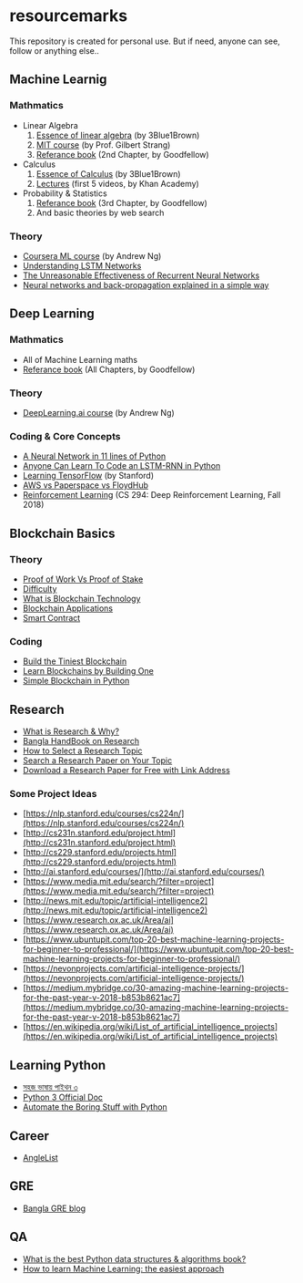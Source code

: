 # resourcemarks
This repository is created for personal use. But if need, anyone can see, follow or anything else.. 

## Machine Learnig 
### Mathmatics
  * Linear Algebra
    1. [Essence of linear algebra](https://www.youtube.com/watch?v=kjBOesZCoqc&list=PLZHQObOWTQDPD3MizzM2xVFitgF8hE_ab) (by 3Blue1Brown)
    2. [MIT course](https://ocw.mit.edu/courses/mathematics/18-06-linear-algebra-spring-2010/) (by Prof. Gilbert Strang)
    3. [Referance book](http://www.deeplearningbook.org/) (2nd Chapter, by Goodfellow)
  * Calculus 
    1. [Essence of Calculus](https://www.youtube.com/watch?v=WUvTyaaNkzM&list=PLZHQObOWTQDMsr9K-rj53DwVRMYO3t5Yr) (by 3Blue1Brown)
    2. [Lectures](https://www.youtube.com/watch?v=WUvTyaaNkzM&list=PLZHQObOWTQDMsr9K-rj53DwVRMYO3t5Yr) (first 5 videos, by Khan Academy)
  * Probability & Statistics
    1. [Referance book](http://www.deeplearningbook.org/) (3rd Chapter, by Goodfellow)
    2. And basic theories by web search
### Theory
   * [Coursera ML course](https://www.coursera.org/learn/machine-learning/home/welcome) (by Andrew Ng)
   * [Understanding LSTM Networks](http://colah.github.io/posts/2015-08-Understanding-LSTMs/)
   * [The Unreasonable Effectiveness of Recurrent Neural Networks](http://karpathy.github.io/2015/05/21/rnn-effectiveness/)
   * [Neural networks and back-propagation explained in a simple way](https://medium.com/datathings/neural-networks-and-backpropagation-explained-in-a-simple-way-f540a3611f5e)

## Deep Learning
### Mathmatics
  * All of Machine Learning maths 
  * [Referance book](http://www.deeplearningbook.org/) (All Chapters, by Goodfellow)
### Theory
  * [DeepLearning.ai course](https://www.deeplearning.ai/) (by Andrew Ng)
### Coding & Core Concepts
  * [A Neural Network in 11 lines of Python](https://iamtrask.github.io/2015/07/12/basic-python-network/)
  * [Anyone Can Learn To Code an LSTM-RNN in Python](https://iamtrask.github.io/2015/11/15/anyone-can-code-lstm/)
  * [Learning TensorFlow](http://web.stanford.edu/class/cs20si/index.html) (by Stanford)
  * [AWS vs Paperspace vs FloydHub](https://medium.com/@rupak.thakur/aws-vs-paperspace-vs-floydhub-choosing-your-cloud-gpu-partner-350150606b39)
  * [Reinforcement Learning](http://rail.eecs.berkeley.edu/deeprlcourse/) (CS 294: Deep Reinforcement Learning, Fall 2018)

## Blockchain Basics
### Theory
  * [Proof of Work Vs Proof of Stake](https://medium.com/@karthik.seshu/cryptocurrency-proof-of-work-vs-proof-of-stake-e1eee1420b10)
  * [Difficulty](http://learnmeabitcoin.com/guide/difficulty)
  * [What is Blockchain Technology](https://blockgeeks.com/guides/what-is-blockchain-technology/)
  * [Blockchain Applications](https://blockgeeks.com/guides/blockchain-applications/)
  * [Smart Contract](https://blockchainhub.net/smart-contracts/)
### Coding
  * [Build the Tiniest Blockchain](https://medium.com/crypto-currently/lets-build-the-tiniest-blockchain-e70965a248b)
  * [Learn Blockchains by Building One](https://hackernoon.com/learn-blockchains-by-building-one-117428612f46)
  * [Simple Blockchain in Python](http://www.pyscoop.com/building-a-simple-blockchain-in-python/)
  
## Research
  * [What is Research & Why?](https://explorable.com/what-is-research)  
  * [Bangla HandBook on Research](https://research.sanzidscloud.com/)
  * [How to Select a Research Topic](https://www.umflint.edu/library/how-select-research-topic)  
  * [Search a Research Paper on Your Topic](https://scholar.google.com)
  * [Download a Research Paper for Free with Link Address](https://sci-hub.tw)
  
### Some Project Ideas
  * [https://nlp.stanford.edu/courses/cs224n/](https://nlp.stanford.edu/courses/cs224n/)  
  * [http://cs231n.stanford.edu/project.html](http://cs231n.stanford.edu/project.html)
  * [http://cs229.stanford.edu/projects.html](http://cs229.stanford.edu/projects.html)
  * [http://ai.stanford.edu/courses/](http://ai.stanford.edu/courses/)
  * [https://www.media.mit.edu/search/?filter=project](https://www.media.mit.edu/search/?filter=project)
  * [http://news.mit.edu/topic/artificial-intelligence2](http://news.mit.edu/topic/artificial-intelligence2)
  * [https://www.research.ox.ac.uk/Area/ai](https://www.research.ox.ac.uk/Area/ai)
  * [https://www.ubuntupit.com/top-20-best-machine-learning-projects-for-beginner-to-professional/](https://www.ubuntupit.com/top-20-best-machine-learning-projects-for-beginner-to-professional/)
  * [https://nevonprojects.com/artificial-intelligence-projects/](https://nevonprojects.com/artificial-intelligence-projects/)
  * [https://medium.mybridge.co/30-amazing-machine-learning-projects-for-the-past-year-v-2018-b853b8621ac7](https://medium.mybridge.co/30-amazing-machine-learning-projects-for-the-past-year-v-2018-b853b8621ac7)
  * [https://en.wikipedia.org/wiki/List_of_artificial_intelligence_projects](https://en.wikipedia.org/wiki/List_of_artificial_intelligence_projects)
  
## Learning Python
  * [সহজ ভাষায় পাইথন ৩](https://python.maateen.me)  
  * [Python 3 Official Doc](https://docs.python.org/3/tutorial/index.html)
  * [Automate the Boring Stuff with Python](https://automatetheboringstuff.com)
  
## Career
  * [AngleList](https://angel.co/)
## GRE
  * [Bangla GRE blog](http://hsa.grecbd.com/)
## QA
  * [What is the best Python data structures & algorithms book?](https://www.quora.com/What-are-considered-some-of-the-best-books-on-Python-data-structures-algorithms)
  * [How to learn Machine Learning: the easiest approach](https://blog.sanzidscloud.com/2019/09/28/researchnml/)
